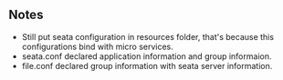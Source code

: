 ## Notes
- Still put seata configuration in resources folder, that's because this configurations bind with micro services.
- seata.conf declared application information and group informaion.
- file.conf declared group information with seata server information.